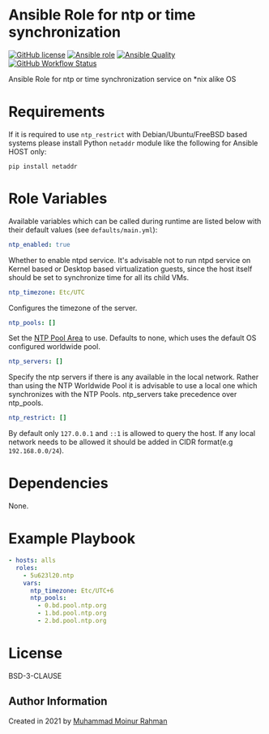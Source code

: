 # Ansible Role for ntp or time synchronization
[![GitHub license](https://img.shields.io/github/license/5u623l20/ansible-role-ntp)](https://github.com/5u623l20/ansible-role-ntp/blob/master/LICENSE)
[![Ansible role](https://img.shields.io/ansible/role/47505)](https://galaxy.ansible.com/5u623l20/ntp)
[![Ansible Quality](https://img.shields.io/ansible/quality/47505)](https://galaxy.ansible.com/5u623l20/ntp)
[![GitHub Workflow Status](https://img.shields.io/github/workflow/status/5u623l20/ansible-role-ntp/CI)](https://github.com/5u623l20/ansible-role-ntp/actions/workflows/main.yml)

Ansible Role for ntp or time synchronization service on *nix alike OS

# Requirements

If it is required to use `ntp_restrict` with Debian/Ubuntu/FreeBSD based systems please install Python `netaddr` module like the following for Ansible HOST only:
```shell
pip install netaddr
```

# Role Variables

Available variables which can be called during runtime are listed below with their default values (see `defaults/main.yml`):

```yaml
ntp_enabled: true
```

Whether to enable ntpd service. It's advisable not to run ntpd service on Kernel based or Desktop based virtualization guests, since the host itself should be set to synchronize time for all its child VMs.

```yaml
ntp_timezone: Etc/UTC
```

Configures the timezone of the server.

```yaml
ntp_pools: []
```

Set the [NTP Pool Area](http://support.ntp.org/bin/view/Servers/NTPPoolServers) to use. Defaults to none, which uses the default OS configured worldwide pool.

```yaml
ntp_servers: []
```

Specify the ntp servers if there is any available in the local network. Rather than using the NTP Worldwide Pool it is advisable to use a local one which synchronizes with the NTP Pools. ntp_servers take precedence over ntp_pools.

```yaml
ntp_restrict: []
```

By default only `127.0.0.1` and `::1` is allowed to query the host. If any local network needs to be allowed it should be added in CIDR format(e.g `192.168.0.0/24`).

# Dependencies

None.

# Example Playbook

```yaml
- hosts: alls
  roles:
    - 5u623l20.ntp
    vars:
      ntp_timezone: Etc/UTC+6
      ntp_pools:
        - 0.bd.pool.ntp.org
        - 1.bd.pool.ntp.org
        - 2.bd.pool.ntp.org
```

# License
BSD-3-CLAUSE

Author Information
------------------
Created in 2021 by [Muhammad Moinur Rahman](https://bofh.am)
